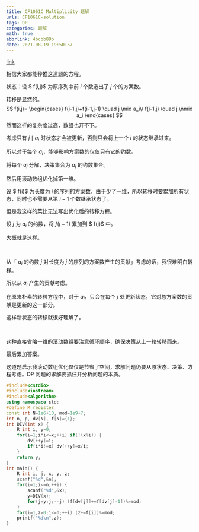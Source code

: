 ```yaml
---
title: CF1061C Multiplicity 题解
urls: CF1061C-solution
tags: DP
categories: 题解
math: true
abbrlink: 4bcbb89b
date: 2021-08-19 19:50:57
---
```


[link](https://codeforces.com/problemset/problem/1061/C)

相信大家都能秒推这道题的方程。

<!--more-->

状态：设 $ f(i,j)$ 为原序列中前 $i$ 个数选出了 $j$ 个的方案数。

转移是显然的。
$$
f(i,j)=
\begin{cases}
 f(i-1,j)+f(i-1,j-1) \quad j \mid a_i\\
f(i-1,j) \quad j \nmid a_i
\end{cases}
$$
然而这样的复杂度过高，数组也开不下。

考虑只有 $j \mid a_i$ 时状态才会被更新，否则只会将上一个 $i$ 的状态继承过来。

所以对于每个 $a_i$，能够影响方案数的仅仅只有它的约数。

将每个 $a_i$ 分解，决策集合为 $a_i$ 的约数集合。

然后用滚动数组优化掉第一维。

设 $ f(i)$ 为长度为 $i$ 的序列的方案数，由于少了一维，所以转移时要累加所有状态，同时也不需要从第  $i-1$ 个数继承状态了。

但是我这样的菜比无法写出优化后的转移方程。

设 $j$ 为 $a_i$ 的约数，将  $f(j-1)$ 累加到 $ f(j)$ 中。

大概就是这样。

&nbsp;

从「 $a_i$ 的约数 $j$ 对长度为 $j$ 的序列的方案数产生的贡献」考虑的话，我很难明白转移。

所以从 $a_i$ 产生的贡献考虑。

在原来朴素的转移方程中，对于 $a_i$，只会在每个 $j$ 处更新状态，它对总方案数的贡献是更新的这一部分。

这样新状态的转移就很好理解了。

&nbsp;

这种直接省略一维的滚动数组要注意循环顺序，确保决策从上一轮转移而来。

最后累加答案。

这道题启示我滚动数组优化仅仅是节省了空间，求解问题仍要从原状态、决策、方程考虑。DP 问题的求解要抓住并分析问题的本质。

```cpp 
#include<cstdio>
#include<iostream>
#include<algorithm>
using namespace std;
#define R register
const int N=1e6+10, mod=1e9+7;
int n, p, dv[N], f[N]={1};
int DIV(int x) {
    R int i, y=0;
    for(i=1;i*i<=x;++i) if(!(x%i)) {
        dv[++y]=i;
        if(i*i!=x) dv[++y]=x/i;
    }
    return y;
}
int main() {
    R int i, j, x, y, z;
    scanf("%d",&n);
    for(i=1;i<=n;++i) {
        scanf("%d",&x);
        y=DIV(x);
        for(j=y;j;--j) (f[dv[j]]+=f[dv[j]-1])%=mod;
    }
    for(i=1,z=0;i<=n;++i) (z+=f[i])%=mod;
    printf("%d\n",z);
}
```

